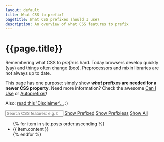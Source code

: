 ```yaml
---
layout: default
title: What CSS to prefix?
pagetitle: What CSS prefixes should I use?
description: An overview of what CSS features to prefix
---
```


# {{page.title}}

Remembering what CSS to <i class="prefixme">prefix</i> is hard. Today browsers develop quickly (yay) and things often change (boo). Preprocessors and mixin libraries are not always up to date.

This page has one purpose: simply show **_what_ prefixes are needed for a newer CSS property**. Need more information? Check the awesome [Can I Use](http://caniuse.com) or [Autoprefixer](https://github.com/postcss/autoprefixer)!

Also: [read this 'Disclaimer'…](disclaimer.html) :)

<div class="search-features">
	<input class="search" name="search" id="search" type="search" placeholder="Search CSS features: e.g. box-shadow" />
	<a href="#" class="filter" id="filter-prefixed">Show Prefixed</a>
	<a href="#" class="filter" id="filter-prefixless">Show Prefixless</a>
	<a href="#" class="filter" id="filter-none">Show All</a>
</div>

<div id="feature-list">
<ul class="list">
{% for item in site.posts order:ascending %}
<li>{{ item.content }}</li>
{% endfor %}
</ul>
</div>